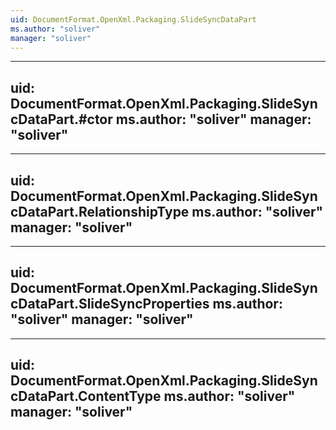 ```yaml
---
uid: DocumentFormat.OpenXml.Packaging.SlideSyncDataPart
ms.author: "soliver"
manager: "soliver"
---
```


---
uid: DocumentFormat.OpenXml.Packaging.SlideSyncDataPart.#ctor
ms.author: "soliver"
manager: "soliver"
---

---
uid: DocumentFormat.OpenXml.Packaging.SlideSyncDataPart.RelationshipType
ms.author: "soliver"
manager: "soliver"
---

---
uid: DocumentFormat.OpenXml.Packaging.SlideSyncDataPart.SlideSyncProperties
ms.author: "soliver"
manager: "soliver"
---

---
uid: DocumentFormat.OpenXml.Packaging.SlideSyncDataPart.ContentType
ms.author: "soliver"
manager: "soliver"
---
